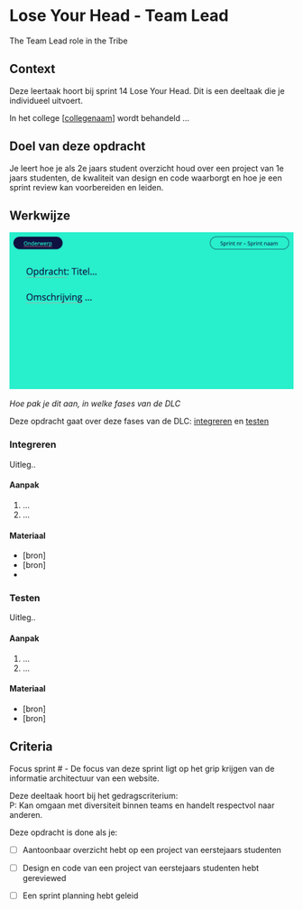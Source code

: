 
# Lose Your Head - Team Lead

The Team Lead role in the Tribe 

## Context

Deze leertaak hoort bij sprint 14 Lose Your Head. Dit is een deeltaak die je individueel uitvoert.

In het college [[collegenaam](link)] wordt behandeld ... 


## Doel van deze opdracht

Je leert hoe je als 2e jaars student overzicht houd over een project van 1e jaars studenten, de kwaliteit van design en code waarborgt en hoe je een sprint review kan voorbereiden en leiden. 


## Werkwijze
![Opdrachtomschrijving](opdrachtomschrijving.png)

*Hoe pak je dit aan, in welke fases van de DLC*

Deze opdracht gaat over deze fases van de DLC: [integreren](#integreren) en [testen](#testen)

### Integreren
Uitleg..

#### Aanpak

1. ...
2. ...

#### Materiaal 

- [bron]
- [bron]
- 
### Testen
Uitleg..

#### Aanpak

1. ...
2. ...

#### Materiaal 

- [bron]
- [bron]

## Criteria

Focus sprint # -  De focus van deze sprint ligt op het grip krijgen van de informatie architectuur van een website.

Deze deeltaak hoort bij het gedragscriterium:  
P: Kan omgaan met diversiteit binnen teams en handelt respectvol naar anderen.

Deze opdracht is done als je:

- [ ] Aantoonbaar overzicht hebt op een project van eerstejaars studenten
- [ ] Design en code van een project van eerstejaars studenten hebt gereviewed
- [ ] Een sprint planning hebt geleid

